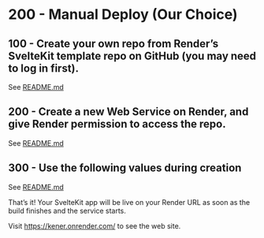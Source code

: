 # 200 - Manual Deploy (Our Choice)

## 100 - Create your own repo from Render’s SvelteKit template repo on GitHub (you may need to log in first).

See [README.md](./100/README.md)

## 200 - Create a new Web Service on Render, and give Render permission to access the repo.

See [README.md](./200/README.md)

## 300 - Use the following values during creation

See [README.md](./300/README.md)

That’s it! Your SvelteKit app will be live on your Render URL as soon as the build finishes and the service starts.

Visit https://kener.onrender.com/ to see the web site.
